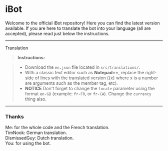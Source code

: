 iBot
===================


Welcome to the official iBot repository! Here you can find the latest version available. If you are here to translate the bot into your language (all are accepted), please read just below the instructions.

----------


Translation

> **Instructions:**

> - Download the `en.json` file located in `src/translations/`.
> - With a classic text editor such as **Notepad++**, replace the right-side of lines with the translated version ({x} where x is a number are arguments such as the member tag, etc).
> - **NOTICE** Don't forget to change the `locale` parameter using the format `en-GB` (example: `fr-FR`, or `fr-CA`). Change the `currency` thing also.

----------

### Thanks

Me: for the whole code and the French translation.  
TimNook: German translation.  
DismissedGuy: Dutch translation.  
You: for using the bot.  
